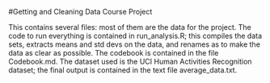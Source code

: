#Getting and Cleaning Data Course Project

This contains several files: most of them are the data for the project. The code to run everything is contained in run_analysis.R; this compiles the data sets, extracts means and std devs on the data, and renames as to make the data as clear as possible. The codebook is contained in the file Codebook.md. The dataset used is the UCI Human Activities Recognition dataset; the final output is contained in the text file average_data.txt.